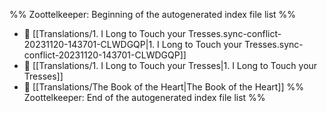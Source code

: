 %% Zoottelkeeper: Beginning of the autogenerated index file list  %%
- 📄 [[Translations/1. I Long to Touch your Tresses.sync-conflict-20231120-143701-CLWDGQP|1. I Long to Touch your Tresses.sync-conflict-20231120-143701-CLWDGQP]]
- 📄 [[Translations/1. I Long to Touch your Tresses|1. I Long to Touch your Tresses]]
- 📄 [[Translations/The Book of the Heart|The Book of the Heart]]
%% Zoottelkeeper: End of the autogenerated index file list  %%

